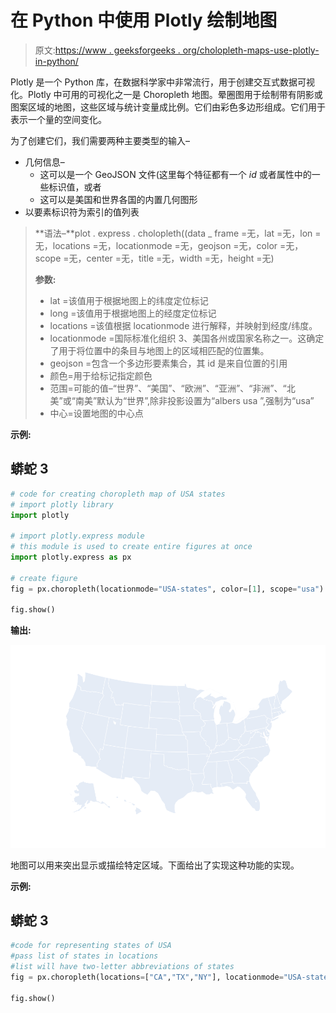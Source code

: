 # 在 Python 中使用 Plotly 绘制地图

> 原文:[https://www . geeksforgeeks . org/cholopleth-maps-use-plotly-in-python/](https://www.geeksforgeeks.org/choropleth-maps-using-plotly-in-python/)

Plotly 是一个 Python 库，在数据科学家中非常流行，用于创建交互式数据可视化。Plotly 中可用的可视化之一是 Choropleth 地图。晕圈图用于绘制带有阴影或图案区域的地图，这些区域与统计变量成比例。它们由彩色多边形组成。它们用于表示一个量的空间变化。

为了创建它们，我们需要两种主要类型的输入–

*   几何信息–
    *   这可以是一个 GeoJSON 文件(这里每个特征都有一个 *id* 或者属性中的一些标识值，或者
    *   这可以是美国和世界各国的内置几何图形
*   以要素标识符为索引的值列表

> **语法–**plot . express . cholopleth((data _ frame =无，lat =无，lon =无，locations =无，locationmode =无，geojson =无，color =无，scope =无，center =无，title =无，width =无，height =无)
> 
> **参数:**
> 
> *   lat =该值用于根据地图上的纬度定位标记
> *   long =该值用于根据地图上的经度定位标记
> *   locations =该值根据 locationmode 进行解释，并映射到经度/纬度。
> *   locationmode =国际标准化组织 3、美国各州或国家名称之一。这确定了用于将位置中的条目与地图上的区域相匹配的位置集。
> *   geojson =包含一个多边形要素集合，其 id 是来自位置的引用
> *   颜色=用于给标记指定颜色
> *   范围=可能的值–“世界”、“美国”、“欧洲”、“亚洲”、“非洲”、“北美”或“南美”默认为“世界”,除非投影设置为“albers usa ”,强制为“usa”
> *   中心=设置地图的中心点

**示例:**

## 蟒蛇 3

```py
# code for creating choropleth map of USA states
# import plotly library
import plotly

# import plotly.express module
# this module is used to create entire figures at once
import plotly.express as px

# create figure
fig = px.choropleth(locationmode="USA-states", color=[1], scope="usa")

fig.show()
```

**输出:**

![](img/15dd2a57739237cb7b5e8ca7fd5a88f8.png)

地图可以用来突出显示或描绘特定区域。下面给出了实现这种功能的实现。

**示例:**

## 蟒蛇 3

```py
#code for representing states of USA
#pass list of states in locations
#list will have two-letter abbreviations of states
fig = px.choropleth(locations=["CA","TX","NY"], locationmode="USA-states", color=[1,2,3], scope="usa")

fig.show()
```